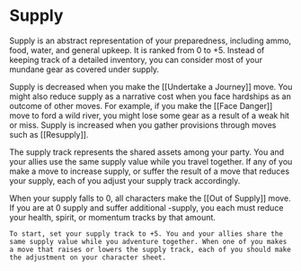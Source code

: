 # Supply
Supply is an abstract representation of your preparedness, including ammo, food, water, and general upkeep. It is ranked from 0 to +5. Instead of keeping track of a detailed inventory, you can consider most of your mundane gear as covered under supply.

Supply is decreased when you make the [[Undertake a Journey]] move. You might also reduce supply as a narrative cost when you face hardships as an outcome of other moves. For example, if you make the [[Face Danger]] move to ford a wild river, you might lose some gear as a result of a weak hit or miss. Supply is increased when you gather provisions through moves such as [[Resupply]].

The supply track represents the shared assets among your party. You and your allies use the same supply value while you travel together. If any of you make a move to increase supply, or suffer the result of a move that reduces your supply, each of you adjust your supply track accordingly.

When your supply falls to 0, all characters make the [[Out of Supply]] move. If you are at 0 supply and suffer additional -supply, you each must reduce your health, spirit, or momentum tracks by that amount.

	To start, set your supply track to +5. You and your allies share the same supply value while you adventure together. When one of you makes a move that raises or lowers the supply track, each of you should make the adjustment on your character sheet.